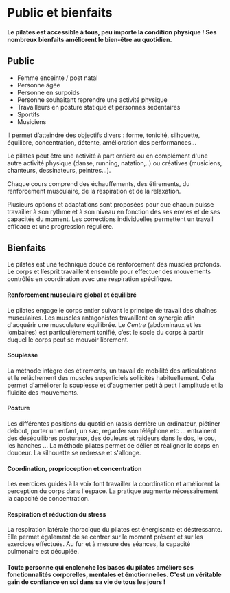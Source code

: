 # Public et bienfaits

#### Le pilates est accessible à tous, peu importe la condition physique ! Ses nombreux bienfaits améliorent le bien-être au quotidien.

## Public

- Femme enceinte / post natal
- Personne âgée
- Personne en surpoids
- Personne souhaitant reprendre une activité physique
- Travailleurs en posture statique et personnes sédentaires
- Sportifs
- Musiciens

Il permet d’atteindre des objectifs divers : forme, tonicité, silhouette, équilibre, concentration, détente, amélioration des performances...

Le pilates peut être une activité à part entière ou en complément d'une autre activité physique (danse, running, natation,..) ou créatives (musiciens, chanteurs, dessinateurs, peintres...).

Chaque cours comprend des échauffements, des étirements, du renforcement musculaire, de la respiration et de la relaxation.

Plusieurs options et adaptations sont proposées pour que chacun puisse travailler à son rythme et à son niveau en fonction des ses envies et de ses capacités du moment. Les corrections individuelles permettent un travail efficace et une progression régulière.

## Bienfaits

Le pilates est une technique douce de renforcement des muscles profonds. Le corps et l’esprit travaillent ensemble pour effectuer des mouvements contrôlés en coordination avec une respiration spécifique.

#### Renforcement musculaire global et équilibré

Le pilates engage le corps entier suivant le principe de travail des chaînes musculaires. Les muscles antagonistes travaillent en synergie afin d'acquérir une musculature équilibrée. Le _Centre_ (abdominaux et les lombaires) est particulièrement tonifié, c’est le socle du corps à partir duquel le corps peut se mouvoir librement.

#### Souplesse

La méthode intègre des étirements, un travail de mobilité des articulations et le relâchement des muscles superficiels sollicités habituellement. Cela permet d'améliorer la souplesse et d'augmenter petit à petit l'amplitude et la fluidité des mouvements.

#### Posture

Les différentes positions du quotidien (assis derrière un ordinateur, piétiner debout, porter un enfant, un sac, regarder son téléphone etc … entrainent des déséquilibres posturaux, des douleurs et raideurs dans le dos, le cou, les hanches … La méthode pilates permet de délier et réaligner le corps en douceur. La silhouette se redresse et s'allonge.

#### Coordination, proprioception et concentration

Les exercices guidés à la voix font travailler la coordination et améliorent la perception du corps dans l'espace. La pratique augmente nécessairement la capacité de concentration.

#### Respiration et réduction du stress

La respiration latérale thoracique du pilates est énergisante et déstressante. Elle permet également de se centrer sur le moment présent et sur les exercices effectués. Au fur et à mesure des séances, la capacité pulmonaire est décuplée.

#### Toute personne qui enclenche les bases du pilates améliore ses fonctionnalités corporelles, mentales et émotionnelles. C'est un véritable gain de confiance en soi dans sa vie de tous les jours !

